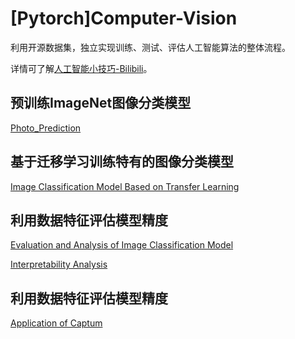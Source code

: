 # [Pytorch]Computer-Vision
利用开源数据集，独立实现训练、测试、评估人工智能算法的整体流程。

详情可了解<a href='https://space.bilibili.com/515814822/channel/seriesdetail?sid=3130333&ctype=0'>人工智能小技巧-Bilibili</a>。

## 预训练ImageNet图像分类模型

<a href='https://www.bilibili.com/video/BV1D44y197YX/?spm_id_from=333.999.0.0'>Photo_Prediction</a>

## 基于迁移学习训练特有的图像分类模型

<a href='https://www.bilibili.com/video/BV1kR4y117yf/?spm_id_from=333.999.0.0&vd_source=a24c565b3a8dffe05e6d6502dbb5f36a'>Image Classification Model Based on Transfer Learning</a>

## 利用数据特征评估模型精度

<a href='https://www.bilibili.com/video/BV1av4y117K4/?spm_id_from=333.999.0.0&vd_source=a24c565b3a8dffe05e6d6502dbb5f36a'>Evaluation and Analysis of Image Classification Model</a>

<a href='https://www.bilibili.com/video/BV1vs4y147Sq/?spm_id_from=333.999.0.0'>Interpretability Analysis</a>

## 利用数据特征评估模型精度

<a href='https://www.bilibili.com/video/BV1d14y1F7ND/?spm_id_from=333.999.0.0&vd_source=a24c565b3a8dffe05e6d6502dbb5f36a'>Application of Captum</a>


